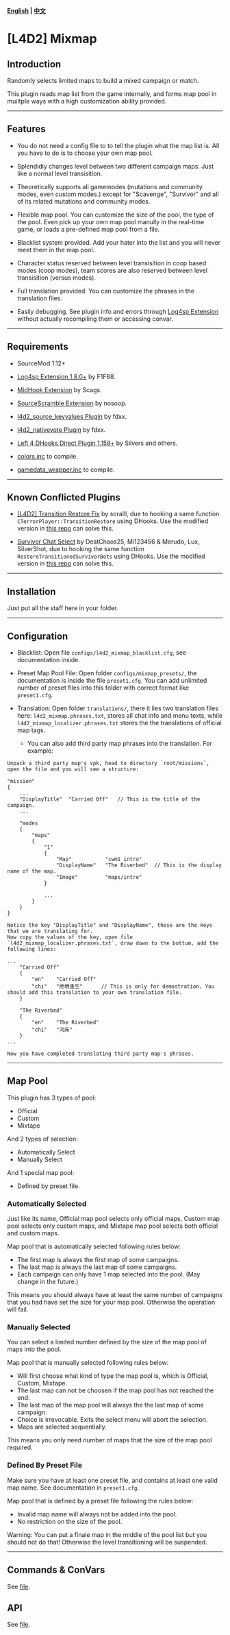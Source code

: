 **[English](./README.md) | [中文](./README-cn.md)**

# [L4D2] Mixmap

## Introduction

Randomly selects limited maps to build a mixed campaign or match.

This plugin reads map list from the game internally, and forms map pool in muiltple ways with a high customization ability provided.

<hr>

## Features

- You do not need a config file to to tell the plugin what the map list is. All you have to do is to choose your own map pool.

- Splendidly changes level between two different campaign maps. Just like a normal level transisition.

- Theoretically supports all gamemodes (mutations and community modes, even custom modes.) except for "Scavenge", "Survivor" and all of its related mutations and community modes.

- Flexible map pool. You can customize the size of the pool, the type of the pool. Even pick up your own map pool manully in the real-time game, or loads a pre-defined map pool from a file.

- Blacklist system provided. Add your hater into the list and you will never meet them in the map pool.

- Character status reserved between level transisition in coop based modes (coop modes), team scores are also reserved between level transisition (versus modes).

- Full translation provided. You can customize the phrases in the translation files.

- Easily debugging. See plugin info and errors through [Log4sp Extension](https://github.com/F1F88/sm-ext-log4sp) without actually recompiling them or accessing convar.

<hr>

## Requirements

- SourceMod 1.12+
- [Log4sp Extension 1.8.0+](https://github.com/F1F88/sm-ext-log4sp) by F1F88.
- [MidHook Extension](https://github.com/Scags/SM-MidHooks) by Scags.
- [SourceScramble Extension](https://github.com/nosoop/SMExt-SourceScramble) by nosoop.
- [l4d2_source_keyvalues Plugin](https://github.com/fdxx/l4d2_source_keyvalues) by fdxx.
- [l4d2_nativevote Plugin](https://github.com/fdxx/l4d2_nativevote) by fdxx.
- [Left 4 DHooks Direct Plugin 1.159+](https://forums.alliedmods.net/showthread.php?t=321696) by Silvers and others.

- [colors.inc](https://github.com/SirPlease/L4D2-Competitive-Rework/blob/master/addons/sourcemod/scripting/include/colors.inc) to compile.
- [gamedata_wrapper.inc](https://github.com/blueblur0730/modified-plugins/blob/main/include/gamedata_wrapper.inc) to compile.

<hr>

## Known Conflicted Plugins

- [[L4D2] Transition Restore Fix](https://forums.alliedmods.net/showthread.php?t=336287) by soralll, due to hooking a same function `CTerrorPlayer::TransitionRestore` using DHooks. Use the modified version in [this repo](https://github.com/blueblur0730/modified-plugins/tree/main/source/transition_restore_fix) can solve this.

- [Survivor Chat Select](https://forums.alliedmods.net/showthread.php?p=2607394) by DeatChaos25, Mi123456 & Merudo, Lux, SilverShot, due to hooking the same function `RestoreTransitionedSurvivorBots` using DHooks. Use the modified version in [this repo](https://github.com/blueblur0730/modified-plugins/tree/main/source/survivor_chat_select) can solve this.

<hr>

## Installation

Just put all the staff here in your folder.

<hr>

## Configuration

- Blacklist: Open file `configs/l4d2_mixmap_blacklist.cfg`, see documentation inside.

- Preset Map Pool File: Open folder `configs/mixmap_presets/`, the documentation is inside the file `preset1.cfg`. You can add unlimited number of preset files into this folder with correct format like `preset1.cfg`.

- Translation: Open folder `translations/`, there it lies two translation files here: `l4d2_mixmap.phrases.txt`, stores all chat info and menu texts, while `l4d2_mixmap_localizer.phrases.txt` stores the the translations of official map tags.  
  - You can also add third party map phrases into the translation. For example:

```
Unpack a third party map's vpk, head to directory `root/missions`, open the file and you will see a structure:

"mission"
{
    ...
    "DisplayTitle"	"Carried Off"   // This is the title of the campaign.
    ...

    "modes
    {
        "maps"
        {
            "1"
            {
                "Map"           "cwm1_intro"
                "DisplayName"   "The Riverbed"  // This is the display name of the map.
                "Image"         "maps/intro"
            }

            ...
        }
    }
}

Notice the key "DisplayTitle" and "DisplayName", these are the keys that we are translating for.
Now copy the values of the key, open file `l4d2_mixmap_localizer.phrases.txt`, draw down to the bottum, add the following lines:

...
    "Carried Off"
    {
        "en"    "Carried Off"
        "chi"   "绝境逢生"      // This is only for demostration. You should add this translation to your own translation file.
    }

    "The Riverbed"
    {
        "en"    "The Riverbed"
        "chi"   "河床"
    }
...

Now you have completed translating third party map's phrases.
```

<hr>

## Map Pool

This plugin has 3 types of pool: 

- Official
- Custom
- Mixtape

And 2 types of selection:

- Automatically Select
- Manually Select

And 1 special map pool:

- Defined by preset file.

### Automatically Selected

Just like its name, Official map pool selects only official maps, Custom map pool selects only custom maps, and Mixtape map pool selects both official and custom maps.

Map pool that is automatically selected following rules below:

- The first map is always the first map of some campaigns.
- The last map is always the last map of some campaigns.
- Each campaign can only have 1 map selected into the pool. (May change in the future.)

This means you should always have at least the same number of campaigns that you had have set the size for your map pool. Otherwise the operation will fail.

### Manually Selected

You can select a limited number defined by the size of the map pool of maps into the pool.

Map pool that is manually selected following rules below:

- Will first choose what kind of type the map pool is, which is Official, Custom, Mixtape.
- The last map can not be choosen if the map pool has not reached the end.
- The last map of the map pool will always the the last map of some campaign.
- Choice is irrevocable. Exits the select menu will abort the selection.
- Maps are selected sequentially.

This means you only need number of maps that the size of the map pool required.

### Defined By Preset File

Make sure you have at least one preset file, and contains at least one valid map name. See documentation in `preset1.cfg`.

Map pool that is defined by a preset file following the rules below:

- Invalid map name will always not be added into the pool.
- No restriction on the size of the pool.

Warning: You can put a finale map in the middle of the pool list but you should not do that! Otherwise the level transitioning will be suspended.

<hr>

## Commands & ConVars

See [file](./scripting/l4d2_mixmap/setup.sp).

## API

See [file](https://github.com/blueblur0730/modified-plugins/blob/main/include/l4d2_mixmap.inc).